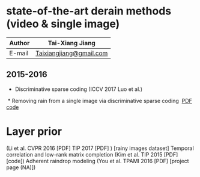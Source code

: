 state-of-the-art derain methods (video & single image)
==

|Author|Tai-Xiang Jiang|
|---|---
|E-mail|Taixiangjiang@gmail.com


2015-2016
--

* Discriminative sparse coding (ICCV 2017 Luo et al.)

  * Removing rain from a single image via discriminative sparse coding  [PDF](http://ieeexplore.ieee.org/document/7410745/) [code](http://www.math.nus.edu.sg/~matjh/download/image_deraining/rain_removal_v.1.1.zip)

# Layer prior 
(Li et al. CVPR 2016 [PDF] TIP 2017 [PDF] ) [rainy images dataset]
Temporal correlation and low-rank matrix completion (Kim et al. TIP 2015 [PDF] [code])
Adherent raindrop modeling 
(You et al. TPAMI 2016 [PDF] [project page (NA)])
